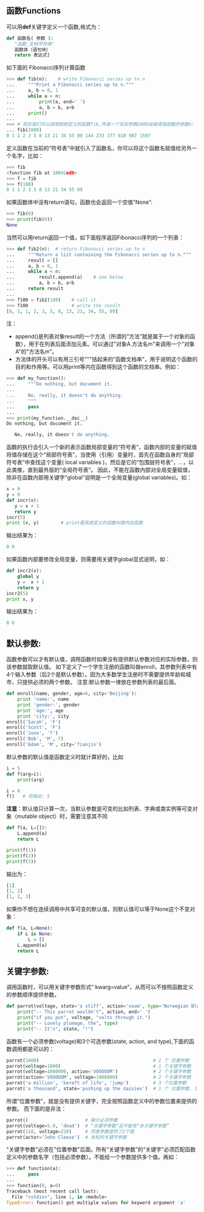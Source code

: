 ## 函数Functions
可以用**def**关键字定义一个函数,格式为：
```python 
def 函数名( 参数 ):
   "函数_文档字符串"
   函数体（语句块）
   return 表达式]
```
如下面的 Fibonacci序列计算函数
```python
>>> def fib(n):    # write Fibonacci series up to n
...     """Print a Fibonacci series up to n."""
...     a, b = 0, 1
...     while a < n:
...         print(a, end=' ')
...         a, b = b, a+b
...     print()
...
>>> # 现在我们可以调用刚刚定义的函数fib,传递一个实际参数2000给被调用函数的参数n:
... fib(2000)
0 1 1 2 3 5 8 13 21 34 55 89 144 233 377 610 987 1597
```
定义函数在当前的“符号表”中就引入了函数名，你可以将这个函数名赋值给另外一个名字，比如：
```python
>>> fib
<function fib at 10042ed0>
>>> f = fib
>>> f(100)
0 1 1 2 3 5 8 13 21 34 55 89
```
如果函数体中没有return语句，函数也会返回一个空值“None”:
```python
>>> fib(0)
>>> print(fib(0))
None
```
当然可以用return返回一个值，如下面程序返回Fibonacci序列的一个列表：
```python
>>> def fib2(n):  # return Fibonacci series up to n
...     """Return a list containing the Fibonacci series up to n."""
...     result = []
...     a, b = 0, 1
...     while a < n:
...         result.append(a)    # see below
...         a, b = b, a+b
...     return result
...
>>> f100 = fib2(100)    # call it
>>> f100                # write the result
[0, 1, 1, 2, 3, 5, 8, 13, 21, 34, 55, 89]
```
注：
 * append()是列表对象result的一个方法（所谓的“方法”就是属于一个对象的函数），用于在列表后面添加元素。可以通过"对象A.方法名m"来调用一个"对象A"的"方法名m"。
 * 方法体的开头可以有用三引号"""括起来的“函数文档串”，用于说明这个函数的目的和作用等。可以用print等内在函数得到这个函数的文档串。例如：
 ```python
 >>> def my_function():
...     """Do nothing, but document it.
...
...     No, really, it doesn't do anything.
...     """
...     pass
...
>>> print(my_function.__doc__)
Do nothing, but document it.

    No, really, it doesn't do anything.
 ```
 函数的执行会引入一个新的表示函数局部变量的“符号表”，函数内部的变量的赋值将值存储在这个“局部符号表”，当使用（引用）变量时，首先在函数自身的“局部符号表”中查找这个变量( local variables )，然后是它的“包围层符号表”，...，以此类推，直到最外层的“全局符号表”。
 因此，不能在函数内部对全局变量赋值，除非在函数内部用关键字“global”说明是一个全局变量(global variables)。如：
 ```python
 x = 0
y = 0
def incr(x):
    y = x + 1
    return y
incr(5)
print (x, y)        # print是系统定义的函数叫做内在函数
```
 输出结果为：
```python
0 0
```
如果函数内部要修改全局变量，则需要用关键字global显式说明，如：
```python
def incr2(x):
    global y
    y =  x + 1
    return y
incr2(5)
print x, y
```
输出结果为：
```python
0 6
```
## 默认参数: 
   函数参数可以才有默认值，调用函数时如果没有提供默认参数对应的实际参数，则该参数就取默认值。
如下定义了一个学生注册的函数叫做enroll，其参数列表中有4个输入参数（后2个是默认参数）。因为大多数学生注册时不需要提供年龄和城市，只提供必须的两个参数。
注意:默认参数一律放在参数列表的最后面。
```python
def enroll(name, gender, age=6, city='Beijing'):
    print 'name:', name
    print 'gender:', gender
    print 'age:', age
    print 'city:', city
enroll('Sarah', 'F')
enroll('Scott', 'F')
enroll('Jone', 'T')
enroll('Bob', 'M', 7)
enroll('Adam', 'M', city='Tianjin')
```
默认参数的默认值是函数定义时就计算好的，比如
```python
i = 5
def f(arg=i):
    print(arg)

i = 6
f()   # 将输出: 5
```
**注意**：默认值只计算一次，当默认参数是可变的比如列表、字典或类实例等可变对象（mutable object）时，需要注意其不同
```python
def f(a, L=[]):
    L.append(a)
    return L

print(f(1))
print(f(2))
print(f(3))
```
输出为：
```python
[1]
[1, 2]
[1, 2, 3]
```
如果你不想在连续调用中共享可变的默认值，则默认值可以等于None这个不变对象：
```python
def f(a, L=None):
    if L is None:
        L = []
    L.append(a)
    return L
```
## 关键字参数: 

调用函数时，可以用关键字参数形式“ kwarg=value”，从而可以不按照函数定义的参数顺序提供参数。
```python
def parrot(voltage, state='a stiff', action='voom', type='Norwegian Blue'):
    print("-- This parrot wouldn't", action, end=' ')
    print("if you put", voltage, "volts through it.")
    print("-- Lovely plumage, the", type)
    print("-- It's", state, "!")
```
函数有一个必须参数(voltage)和3个可选参数(state, action, and type),下面的函数调用都是可以的：
```python
parrot(1000)                                          # 1 个 位置参数
parrot(voltage=1000)                                  # 1 个关键字参数
parrot(voltage=1000000, action='VOOOOOM')             # 2 个关键字参数
parrot(action='VOOOOOM', voltage=1000000)             # 2 个关键字参数
parrot('a million', 'bereft of life', 'jump')         # 3 个位置参数
parrot('a thousand', state='pushing up the daisies')  # 1 个 位置参数, 1 个关键字参数
```
所谓“位置参数”，就是没有提供关键字，完全按照函数定义中的参数位置来提供的参数。
而下面的是非法：
```python
parrot()                     # 缺少必须参数
parrot(voltage=5.0, 'dead')  # “关键字参数”后不能有“非关键字参数”
parrot(110, voltage=220)     # 同意参数提供了2个值
parrot(actor='John Cleese')  # 未知的关键字参数
```
"关键字参数"必须在"位置参数"后面。所有“关键字参数”的“关键字”必须匹配函数定义中的参数名字（包括必须参数）。不能给一个参数提供多个值。再如：
```python
>>> def function(a):
...     pass
...
>>> function(0, a=0)
Traceback (most recent call last):
  File "<stdin>", line 1, in <module>
TypeError: function() got multiple values for keyword argument 'a'
```
